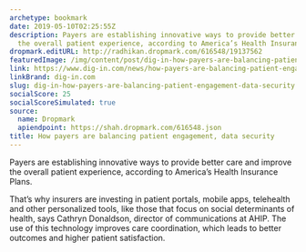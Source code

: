 ```yaml
---
archetype: bookmark
date: 2019-05-10T02:25:55Z
description: Payers are establishing innovative ways to provide better care and improve
  the overall patient experience, according to America’s Health Insurance Plans.
dropmark.editURL: http://radhikan.dropmark.com/616548/19137562
featuredImage: /img/content/post/dig-in-how-payers-are-balancing-patient-engagement-data-security
link: https://www.dig-in.com/news/how-payers-are-balancing-patient-engagement-data-security
linkBrand: dig-in.com
slug: dig-in-how-payers-are-balancing-patient-engagement-data-security
socialScore: 25
socialScoreSimulated: true
source:
  name: Dropmark
  apiendpoint: https://shah.dropmark.com/616548.json
title: How payers are balancing patient engagement, data security
---
```

Payers are establishing innovative ways to provide better care and improve the overall patient experience, according to America’s Health Insurance Plans.

That’s why insurers are investing in patient portals, mobile apps, telehealth and other personalized tools, like those that focus on social determinants of health, says Cathryn Donaldson, director of communications at AHIP. The use of this technology improves care coordination, which leads to better outcomes and higher patient satisfaction.